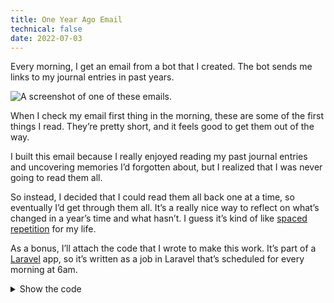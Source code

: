 ```yaml
---
title: One Year Ago Email
technical: false
date: 2022-07-03
---
```


Every morning, I get an email from a bot that I created. The bot sends me links to my journal entries in past years. 

![A screenshot of one of these emails.](/github-issues/177016581-16d54d2e-0575-42b4-a230-a25b00b85d0f.png)

When I check my email first thing in the morning, these are some of the first things I read. They’re pretty short, and it feels good to get them out of the way. 

I built this email because I really enjoyed reading my past journal entries and uncovering memories I’d forgotten about, but I realized that I was never going to read them all. 

So instead, I decided that I could read them all back one at a time, so eventually I’d get through them all. It’s a really nice way to reflect on what’s changed in a year’s time and what hasn’t. I guess it’s kind of like [spaced repetition](https://en.wikipedia.org/wiki/Spaced_repetition) for my life. 

As a bonus, I’ll attach the code that I wrote to make this work. It’s part of a [Laravel](https://laravel.com) app, so it’s written as a job in Laravel that’s scheduled for every morning at 6am. 

<details>
    <summary>Show the code</summary>

```php
<?php

namespace App\Jobs;

use Carbon\Carbon;
use FiveamCode\LaravelNotionApi\Query\Filters\Filter;
use Illuminate\Bus\Queueable;
use Illuminate\Contracts\Queue\ShouldQueue;
use Illuminate\Foundation\Bus\Dispatchable;
use Illuminate\Queue\InteractsWithQueue;
use Illuminate\Queue\SerializesModels;
use Illuminate\Support\Facades\Mail;
use Illuminate\Support\Str;

class SunriseMemory implements ShouldQueue
{
    use Dispatchable;
    use InteractsWithQueue;
    use Queueable;
    use SerializesModels;

    public function handle()
    {
        $start = new Carbon('2019-12-01');
        $date = now()->subYear()->timezone('America/New_York');

        $entries = [];

        while ($date->gt($start)) {
            // Only passing the date (without time) to the "equals" filter for all day
            // (per https://developers.notion.com/reference/post-database-query#date-filter-condition).
            $filters = collect([
                Filter::rawFilter('Date', ['date' => ['equals' => $date->format('Y-m-d')]]),
            ]);

            $entry = \Notion::database('b37090dcd7164837b461dd17afa01034')
                ->filterBy($filters)
                ->query()
                ->asCollection()
                ->first();

            if ($entry) {
                $entries[] = $entry;
            }

            $date->subYear();
        }

        $firstEntryDate = $entries[0]->getProperty('Date')->getContent()->getStart();
        $firstEntryDateCarbon = new Carbon($firstEntryDate);
        $ageOfFirstEntry = $firstEntryDateCarbon->diffInYears();
        $ageOfFirstEntryWord = ucfirst(
            (new \NumberFormatter('en', \NumberFormatter::SPELLOUT))
                ->format($ageOfFirstEntry)
        );
        $years = $ageOfFirstEntry === 1 ? 'year' : 'years';

        $firstEntryTitle = $entries[0]->getTitle();

        $subject = "$ageOfFirstEntryWord $years ago: $firstEntryTitle";

        $body = '';

        foreach ($entries as $entry) {
            $title = $entry->getTitle();
            $entryDate = $entry->getProperty('Date')->getContent()->getStart()->format('l, F jS, Y');
            $entryId = Str::replace('-', '', $entry->getId());

            $body .= "$title ($entryDate): https://notion.so/$entryId";
            $body .= "\n\n";
        }

        Mail::raw($body, function ($message) use ($subject) {
            $message->from('sunrise@friede.gg', 'Sunrise');
            $message->to('ben@elk.sh');
            $message->subject($subject);
        });
    }
}
```

</details>